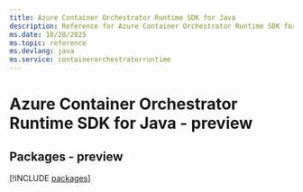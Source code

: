 ```yaml
---
title: Azure Container Orchestrator Runtime SDK for Java
description: Reference for Azure Container Orchestrator Runtime SDK for Java
ms.date: 10/28/2025
ms.topic: reference
ms.devlang: java
ms.service: containerorchestratorruntime
---
```

# Azure Container Orchestrator Runtime SDK for Java - preview
## Packages - preview
[!INCLUDE [packages](container-orchestrator-runtime-index.md)]